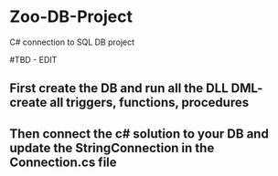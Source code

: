 # Zoo-DB-Project
C# connection to SQL DB project

#TBD - EDIT 
## First create the DB and run all the DLL DML- create all triggers, functions, procedures 
## Then connect the c# solution to your DB and update the StringConnection in the Connection.cs file
